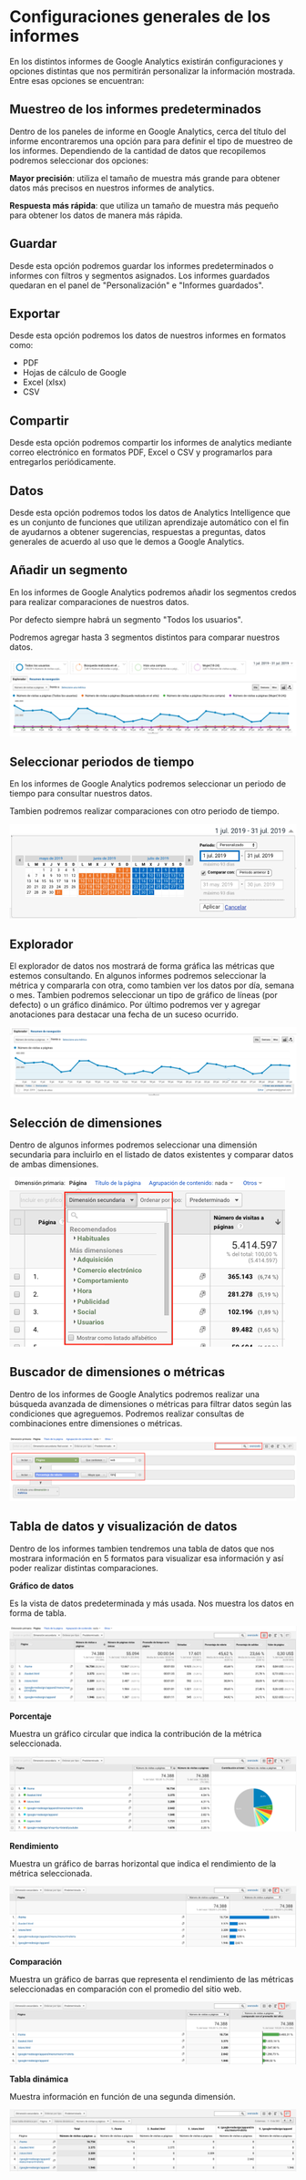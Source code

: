 # Configuraciones generales de los informes

En los distintos informes de Google Analytics existirán configuraciones y opciones distintas que nos permitirán personalizar la información mostrada. Entre esas opciones se encuentran:

## Muestreo de los informes predeterminados

Dentro de los paneles de informe en Google Analytics, cerca del título del informe encontraremos una opción para para definir el tipo de muestreo de los informes. Dependiendo de la cantidad de datos que recopilemos podremos seleccionar dos opciones:

**Mayor precisión**: utiliza el tamaño de muestra más grande para obtener datos más precisos en nuestros informes de analytics. 

**Respuesta más rápida**: que utiliza un tamaño de muestra más pequeño para obtener los datos de manera más rápida. 

## Guardar

Desde esta opción podremos guardar los informes predeterminados o informes con filtros y segmentos asignados. Los informes guardados quedaran en el panel de "Personalización" e "Informes guardados".

## Exportar

Desde esta opción podremos los datos de nuestros informes en formatos como:

* PDF
* Hojas de cálculo de Google
* Excel \(xlsx\)
* CSV

## Compartir

Desde esta opción podremos compartir los informes de analytics mediante correo electrónico en formatos PDF, Excel o CSV y programarlos para entregarlos periódicamente.

## Datos

Desde esta opción podremos todos los datos de Analytics Intelligence que es un conjunto de funciones que utilizan aprendizaje automático con el fin de ayudarnos a obtener sugerencias, respuestas a preguntas, datos generales de acuerdo al uso que le demos a Google Analytics.

## Añadir un segmento

En los informes de Google Analytics podremos añadir los segmentos credos para realizar comparaciones de nuestros datos. 

Por defecto siempre habrá un segmento "Todos los usuarios".

Podremos agregar hasta 3 segmentos distintos para comparar nuestros datos.

![](../.gitbook/assets/captura-de-pantalla-2019-09-30-a-la-s-23.01.31.png)

## Seleccionar periodos de tiempo

En los informes de Google Analytics podremos seleccionar un periodo de tiempo para consultar nuestros datos.

Tambien podremos realizar comparaciones con otro periodo de tiempo.

![](../.gitbook/assets/captura-de-pantalla-2019-09-30-a-la-s-23.03.28.png)

## Explorador

El explorador de datos nos mostrará de forma gráfica las métricas que estemos consultando. En algunos informes podremos seleccionar la métrica y compararla con otra, como tambien ver los datos por día, semana o mes. Tambien podremos seleccionar un tipo de gráfico de líneas \(por defecto\) o un gráfico dinámico. Por último  podremos ver y agregar anotaciones para destacar una fecha de un suceso ocurrido.

![](../.gitbook/assets/captura-de-pantalla-2019-09-30-a-la-s-23.09.01.png)

## Selección de dimensiones

Dentro de algunos informes podremos seleccionar una dimensión secundaria para incluirlo en el listado de datos existentes y comparar datos de ambas dimensiones.

![](../.gitbook/assets/captura-de-pantalla-2019-09-30-a-la-s-23.10.59.png)

## Buscador de dimensiones o métricas

Dentro de los informes de Google Analytics podremos realizar una búsqueda avanzada de dimensiones o métricas para filtrar datos según las condiciones que agreguemos. Podremos realizar consultas de combinaciones entre dimensiones o métricas.

![](../.gitbook/assets/captura-de-pantalla-2019-09-30-a-la-s-23.17.15.png)

## Tabla de datos y visualización de datos

Dentro de los informes tambien tendremos una tabla de datos que nos mostrara información en 5 formatos para visualizar esa información y así poder realizar distintas comparaciones.

**Gráfico de datos**

Es la vista de datos predeterminada y más usada. Nos muestra los datos en forma de tabla. 

![](../.gitbook/assets/captura-de-pantalla-2019-09-30-a-la-s-23.26.29%20%281%29.png)

**Porcentaje** 

Muestra un gráfico circular que indica la contribución de la métrica seleccionada.

![](../.gitbook/assets/captura-de-pantalla-2019-09-30-a-la-s-23.27.28.png)

**Rendimiento**

Muestra un gráfico de barras horizontal que indica el rendimiento de la métrica seleccionada.

![](../.gitbook/assets/captura-de-pantalla-2019-09-30-a-la-s-23.27.50.png)

**Comparación**

Muestra un gráfico de barras que representa el rendimiento de las métricas seleccionadas en comparación con el promedio del sitio web.

![](../.gitbook/assets/captura-de-pantalla-2019-09-30-a-la-s-23.28.08.png)

**Tabla dinámica**

Muestra información en función de una segunda dimensión.

![](../.gitbook/assets/captura-de-pantalla-2019-09-30-a-la-s-23.35.13.png)



